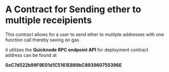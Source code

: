 # A Contract for Sending ether to multiple receipients

This contract allows for a user to send ether to mulitple addresses with one function call
thereby saving on gas

it utilizes the **Quicknode RPC endpoint API** for deployment
contract address can be found at  

**0xC7d522b99F9E01d1C5161E889bC893960755396E**

